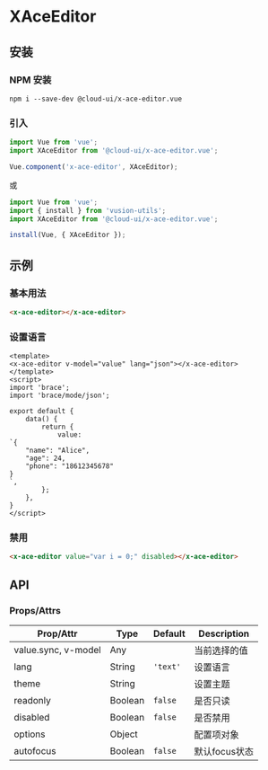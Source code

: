 # XAceEditor

## 安装

### NPM 安装

``` shell
npm i --save-dev @cloud-ui/x-ace-editor.vue
```

### 引入

``` js
import Vue from 'vue';
import XAceEditor from '@cloud-ui/x-ace-editor.vue';

Vue.component('x-ace-editor', XAceEditor);
```

或

``` js
import Vue from 'vue';
import { install } from 'vusion-utils';
import XAceEditor from '@cloud-ui/x-ace-editor.vue';

install(Vue, { XAceEditor });
```

## 示例
### 基本用法

``` html
<x-ace-editor></x-ace-editor>
```

### 设置语言

``` vue
<template>
<x-ace-editor v-model="value" lang="json"></x-ace-editor>
</template>
<script>
import 'brace';
import 'brace/mode/json';

export default {
    data() {
        return {
            value:
`{
    "name": "Alice",
    "age": 24,
    "phone": "18612345678"
}
`,
        };
    },
}
</script>
```

### 禁用

``` html
<x-ace-editor value="var i = 0;" disabled></x-ace-editor>
```

## API
### Props/Attrs

| Prop/Attr | Type | Default | Description |
| --------- | ---- | ------- | ----------- |
| value.sync, v-model | Any | | 当前选择的值 |
| lang | String | `'text'` | 设置语言 |
| theme | String | | 设置主题 |
| readonly | Boolean | `false` | 是否只读 |
| disabled | Boolean | `false` | 是否禁用 |
| options | Object |  | 配置项对象 |
| autofocus | Boolean | `false` | 默认focus状态 |
